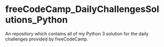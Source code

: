 # freeCodeCamp_DailyChallengesSolutions_Python
An repository which contains all of my Python 3 solution for the daily challenges provided by freeCodeCamp.
